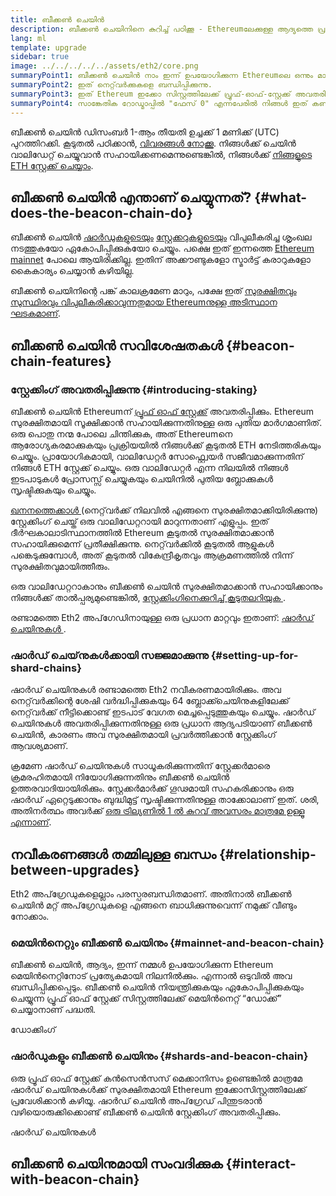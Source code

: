 ```yaml
---
title: ബീക്കൺ ചെയിൻ
description: ബീക്കൺ ചെയിനിനെ കുറിച്ച് പഠിക്കൂ - Ethereumലേക്കുള്ള ആദ്യത്തെ പ്രധാന Eth2 നവീകരണം.
lang: ml
template: upgrade
sidebar: true
image: ../../../../../assets/eth2/core.png
summaryPoint1: ബീക്കൺ ചെയിൻ നാം ഇന്ന് ഉപയോഗിക്കുന്ന Ethereumലെ ഒന്നും മാറ്റുന്നില്ല.
summaryPoint2: ഇത് നെറ്റ്‌വർക്കുകളെ ബന്ധിപ്പിക്കുന്നു.
summaryPoint3: ഇത് Ethereum ഇക്കോ സിസ്റ്റത്തിലേക്ക്‌ പ്രൂഫ്-ഓഫ്-സ്റ്റേക്ക് അവതരിപ്പിക്കുന്നു.
summaryPoint4: സാങ്കേതിക റോഡ്മാപ്പിൽ "ഫേസ് 0" എന്നപേരിൽ നിങ്ങൾ ഇത് കണ്ടിട്ടുണ്ടാവും.
---
```


<UpgradeStatus isShipped date="അയച്ചു!">
    ബീക്കൺ ചെയിൻ ഡിസംബർ 1-ആം തീയതി ഉച്ചക്ക് 1 മണിക്ക് (UTC) പുറത്തിറക്കി. കൂടുതൽ പഠിക്കാൻ, <a href="https://beaconscan.com/">വിവരങ്ങൾ നോക്കൂ</a>. നിങ്ങൾക്ക് ചെയിൻ വാലിഡേറ്റ് ചെയ്യുവാൻ സഹായിക്കണമെന്നുണ്ടെങ്കിൽ, നിങ്ങള്‍ക്ക് <a href="/staking/">നിങ്ങളുടെ ETH സ്റ്റേക്ക് ചെയ്യാം</a>.
</UpgradeStatus>

## ബീക്കൺ ചെയിൻ എന്താണ് ചെയ്യുന്നത്? {#what-does-the-beacon-chain-do}

ബീക്കൺ ചെയിൻ [ഷാർഡുകളുടെയും](/upgrades/shard-chains/) [സ്റ്റേക്കറുകളുടെയും](/staking/) വിപുലീകരിച്ച ശൃംഖല നടത്തുകയോ ഏകോപിപ്പിക്കുകയോ ചെയ്യും. പക്ഷെ ഇത് ഇന്നത്തെ [Ethereum mainnet](/glossary/#mainnet) പോലെ ആയിരിക്കില്ല. ഇതിന് അക്കൗണ്ടുകളോ സ്മാർട്ട് കരാറുകളോ കൈകാര്യം ചെയ്യാൻ കഴിയില്ല.

ബീക്കൺ ചെയിനിന്റെ പങ്ക് കാലക്രമേണ മാറും, പക്ഷേ ഇത് [സുരക്ഷിതവും സുസ്ഥിരവും വിപുലീകരിക്കാവുന്നതുമായ Ethereumനുള്ള അടിസ്ഥാന ഘടകമാണ്](/eth2/vision/).

## ബീക്കൺ ചെയിൻ സവിശേഷതകൾ {#beacon-chain-features}

### സ്റ്റേക്കിംഗ് അവതരിപ്പിക്കുന്നു {#introducing-staking}

ബീക്കൺ ചെയിൻ Ethereumന് [പ്രൂഫ് ഓഫ് സ്റ്റേക്ക്](/developers/docs/consensus-mechanisms/pos/) അവതരിപ്പിക്കും. Ethereum സുരക്ഷിതമായി സൂക്ഷിക്കാൻ സഹായിക്കുന്നതിനുള്ള ഒരു പുതിയ മാർഗമാണിത്. ഒരു പൊതു നന്മ പോലെ ചിന്തിക്കുക, അത് Ethereumനെ ആരോഗ്യകരമാക്കുകയും പ്രക്രിയയിൽ നിങ്ങൾക്ക് കൂടുതൽ ETH നേടിത്തരികയും ചെയ്യും. പ്രായോഗികമായി, വാലിഡേറ്റർ സോഫ്റ്റ്വെയർ സജീവമാക്കുന്നതിന് നിങ്ങൾ ETH സ്റ്റേക്ക് ചെയ്യും. ഒരു വാലിഡേറ്റർ എന്ന നിലയിൽ നിങ്ങൾ ഇടപാടുകൾ പ്രോസസ്സ് ചെയ്യുകയും ചെയിനിൽ പുതിയ ബ്ലോക്കുകൾ സൃഷ്ടിക്കുകയും ചെയ്യും.

[ ഖനനത്തെക്കാൾ ](/developers/docs/mining/) (നെറ്റ്‌വർക്ക് നിലവിൽ എങ്ങനെ സുരക്ഷിതമാക്കിയിരിക്കുന്നു) സ്റ്റേക്കിംഗ് ചെയ്ത് ഒരു വാലിഡേറ്ററായി മാറുന്നതാണ് എളുപ്പം. ഇത് ദീർഘകാലാടിസ്ഥാനത്തിൽ Ethereum കൂടുതൽ സുരക്ഷിതമാക്കാൻ സഹായിക്കുമെന്ന് പ്രതീക്ഷിക്കുന്നു. നെറ്റ്‌വർക്കിൽ കൂടുതൽ ആളുകൾ പങ്കെടുക്കുമ്പോൾ, അത് കൂടുതൽ വികേന്ദ്രീകൃതവും ആക്രമണത്തിൽ നിന്ന് സുരക്ഷിതവുമായിത്തീരും.

<InfoBanner emoji=":money_bag:">
ഒരു വാലിഡേറ്ററാകാനും ബീക്കൺ ചെയിൻ സുരക്ഷിതമാക്കാൻ സഹായിക്കാനും നിങ്ങൾക്ക് താൽപ്പര്യമുണ്ടെങ്കിൽ, <a href="/staking/">സ്റ്റേക്കിംഗിനെക്കുറിച്ച് കൂടുതലറിയുക </a>.
</InfoBanner>

രണ്ടാമത്തെ Eth2 അപ്‌ഗേഡിനായുള്ള ഒരു പ്രധാന മാറ്റവും ഇതാണ്: [ ഷാർഡ് ചെയിനുകൾ ](/upgrades/shard-chains/).

### ഷാർഡ് ചെയ്‌നുകൾക്കായി സജ്ജമാക്കുന്നു {#setting-up-for-shard-chains}

ഷാർഡ് ചെയിനുകൾ രണ്ടാമത്തെ Eth2 നവീകരണമായിരിക്കും. അവ നെറ്റ്‌വർക്കിന്റെ ശേഷി വർദ്ധിപ്പിക്കുകയും 64 ബ്ലോക്ക്ചെയിനുകളിലേക്ക് നെറ്റ്‌വർക്ക് നീട്ടിക്കൊണ്ട് ഇടപാട് വേഗത മെച്ചപ്പെടുത്തുകയും ചെയ്യും. ഷാർഡ് ചെയിനുകൾ അവതരിപ്പിക്കുന്നതിനുള്ള ഒരു പ്രധാന ആദ്യപടിയാണ് ബീക്കൺ ചെയിൻ, കാരണം അവ സുരക്ഷിതമായി പ്രവർത്തിക്കാൻ സ്റ്റേക്കിംഗ് ആവശ്യമാണ്.

ക്രമേണ ഷാർഡ് ചെയിനുകൾ സാധൂകരിക്കുന്നതിന് സ്റ്റേക്കർമാരെ ക്രമരഹിതമായി നിയോഗിക്കുന്നതിനും ബീക്കൺ ചെയിൻ ഉത്തരവാദിയായിരിക്കും. സ്റ്റേക്കർമാർക്ക് ഗൂഢമായി സഹകരിക്കാനും ഒരു ഷാര്‍ഡ് ഏറ്റെടുക്കാനും ബുദ്ധിമുട്ട് സൃഷ്ടിക്കുന്നതിനുള്ള താക്കോലാണ് ഇത്. ശരി, അതിനർത്ഥം അവർക്ക് [ ഒരു ട്രില്യണിൽ 1 ൽ കുറവ് അവസരം മാത്രമേ ഉള്ളൂ എന്നാണ്](https://medium.com/@chihchengliang/minimum-committee-size-explained-67047111fa20).

## നവീകരണങ്ങൾ തമ്മിലുള്ള ബന്ധം {#relationship-between-upgrades}

Eth2 അപ്‌ഗ്രേഡുകളെല്ലാം പരസ്പരബന്ധിതമാണ്. അതിനാൽ ബീക്കൺ ചെയിൻ മറ്റ് അപ്‌ഗ്രേഡുകളെ എങ്ങനെ ബാധിക്കുന്നുവെന്ന് നമുക്ക് വീണ്ടും നോക്കാം.

### മെയിൻനെറ്റും ബീക്കൺ ചെയിനും {#mainnet-and-beacon-chain}

ബീക്കൺ ചെയിൻ, ആദ്യം, ഇന്ന് നമ്മൾ ഉപയോഗിക്കുന്ന Ethereum മെയിൻനെറ്റിനോട് പ്രത്യേകമായി നിലനിൽക്കും. എന്നാൽ ഒടുവിൽ അവ ബന്ധിപ്പിക്കപ്പെടും. ബീക്കൺ ചെയിൻ നിയന്ത്രിക്കുകയും ഏകോപിപ്പിക്കുകയും ചെയ്യുന്ന പ്രൂഫ് ഓഫ് സ്റ്റേക്ക് സിസ്റ്റത്തിലേക്ക് മെയിൻനെറ്റ് “ഡോക്ക്” ചെയ്യാനാണ് പദ്ധതി.

<ButtonLink to="/upgrades/merge/">ഡോക്കിംഗ്</ButtonLink>

### ഷാർഡുകളും ബീക്കൺ ചെയിനും {#shards-and-beacon-chain}

ഒരു പ്രൂഫ് ഓഫ് സ്റ്റേക്ക് കന്‍സെന്‍സസ് മെക്കാനിസം ഉണ്ടെങ്കില്‍ മാത്രമേ ഷാർഡ് ചെയിനുകൾക്ക് സുരക്ഷിതമായി Ethereum ഇക്കോസിസ്റ്റത്തിലേക്ക് പ്രവേശിക്കാൻ കഴിയൂ. ഷാർഡ് ചെയിൻ അപ്‌ഗ്രേഡ് പിന്തുടരാൻ വഴിയൊരുക്കിക്കൊണ്ട് ബീക്കൺ ചെയിൻ സ്റ്റേക്കിംഗ് അവതരിപ്പിക്കും.

<ButtonLink to="/upgrades/shard-chains/">ഷാർഡ് ചെയിനുകള്‍</ButtonLink>

<Divider />

## ബീക്കൺ ചെയിനുമായി സംവദിക്കുക {#interact-with-beacon-chain}

<Eth2BeaconChainActions />
